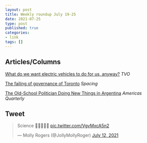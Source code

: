 ```yaml
---
layout: post
title: Weekly roundup July 19-25
date: 2021-07-25
type: post
published: true
categories:
- link
tags: []
---
```


## Articles/Columns

[What do we want electric vehicles to do for us, anyway?](https://www.tvo.org/article/what-do-we-want-electric-vehicles-to-do-for-us-anyway "What do we want electric vehicles to do for us, anyway? By John Michael McGrath") *TVO*

[The failing of governance of Toronto](http://spacing.ca/toronto/2021/07/19/lorinc-the-failing-of-governance-of-toronto/ "John Lorinc: The failing of governance of Toronto") *Spacing*

[The Old-School Politician Doing New Things in Argentina](https://americasquarterly.org/article/the-old-school-politician-doing-new-things-in-argentina/ "The Old-School Politician Doing New Things in Argentina. By Lucía Wei He") *Americas Quarterly*

## Tweet

<blockquote class="twitter-tweet" data-dnt="true"><p lang="en" dir="ltr">Science 💙💙💙🏴‍☠️ <a href="https://t.co/VgvMxcA5n2">pic.twitter.com/VgvMxcA5n2</a></p>&mdash; Molly Rogers (@JollyMollyRoger) <a href="https://twitter.com/JollyMollyRoger/status/1414735598150209537?ref_src=twsrc%5Etfw">July 12, 2021</a></blockquote> <script async src="https://platform.twitter.com/widgets.js" charset="utf-8"></script>
